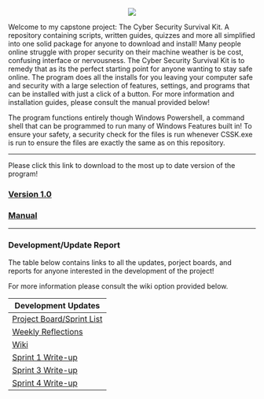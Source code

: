 <p align="center">
  <img src="https://github.com/FlameSpyro/Cyber-Security-Survival-Kit/assets/70916199/71130dc6-b10a-4af2-a76c-688902441c98" />
</p>

Welcome to my capstone project: The Cyber Security Survival Kit. A repository containing scripts, written guides, quizzes and more all simplified into one solid package for anyone to download and install! Many people online struggle with proper security on their machine weather is be cost, confusing interface or nervousness. The Cyber Security Survival Kit is to remedy that as its the perfect starting point for anyone wanting to stay safe online. The program does all the installs for you leaving your computer safe and security with a large selection of features, settings, and programs that can be installed with just a click of a button. For more information and installation guides, please consult the manual provided below!

The program functions entirely though Windows Powershell, a command shell that can be programmed to run many of Windows Features built in! To ensure your safety, a security check for the files is run whenever CSSK.exe is run to ensure the files are exactly the same as on this repository.

***

Please click this link to download to the most up to date version of the program!

### [Version 1.0](https://github.com/FlameSpyro/Cyber-Security-Survival-Kit/releases/tag/v1.0.0)

### [Manual](https://github.com/FlameSpyro/Cyber-Security-Survival-Kit/blob/main/Database/Manual%20Draft.pdf)

***

### Development/Update Report

The table below contains links to all the updates, porject boards, and reports for anyone interested in the development of the project!

For more information please consult the wiki option provided below.

| Development Updates  |
| ------------- |
| [Project Board/Sprint List](https://github.com/users/FlameSpyro/projects/3) |
| [Weekly Reflections](https://github.com/FlameSpyro/Cyber-Security-Survival-Kit/wiki/Reflections) |
| [Wiki](https://github.com/FlameSpyro/Cyber-Security-Survival-Kit/wiki) |
| [Sprint 1 Write-up](https://github.com/FlameSpyro/Cyber-Security-Survival-Kit/wiki/Sprint-1-Write%E2%80%90up) |
| [Sprint 3 Write-up](https://github.com/FlameSpyro/Cyber-Security-Survival-Kit/wiki/Sprint-3-Report) | 
| [Sprint 4 Write-up](https://github.com/FlameSpyro/Cyber-Security-Survival-Kit/wiki/Sprint-4-Report) |


